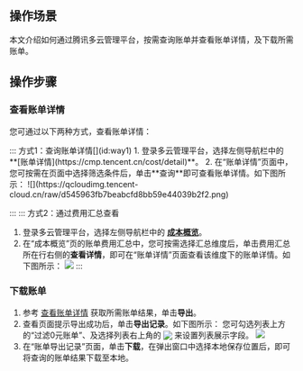 ## 操作场景
本文介绍如何通过腾讯多云管理平台，按需查询账单并查看账单详情，及下载所需账单。


## 操作步骤

### 查看账单详情
您可通过以下两种方式，查看账单详情：

<dx-tabs>
::: 方式1：查询账单详情[](id:way1)
1.  登录多云管理平台，选择左侧导航栏中的 **[账单详情](https://cmp.tencent.cn/cost/detail)**。
2. 在“账单详情”页面中，您可按需在页面中选择筛选条件后，单击**查询**即可查看账单详情。如下图所示：
![](https://qcloudimg.tencent-cloud.cn/raw/d545963fb7beabcfd8bb59e44039b2f2.png)

:::
::: 方式2：通过费用汇总查看[](id:way2)
1. 登录多云管理平台，选择左侧导航栏中的 **[成本概览](https://cmp.tencent.cn/cost)**。
2. 在“成本概览”页的账单费用汇总中，您可按需选择汇总维度后，单击费用汇总所在行右侧的**查看详情**，即可在“账单详情”页面查看该维度下的账单详情。如下图所示：
![](https://qcloudimg.tencent-cloud.cn/raw/e2124f6424912670accd037624368f9d.png)
:::
</dx-tabs>




### 下载账单
1. 参考 [查看账单详情](#way1) 获取所需账单结果，单击**导出**。
2. 查看页面提示导出成功后，单击**导出记录**。如下图所示：
您可勾选列表上方的“过滤0元账单”、及选择列表右上角的 <img src="https://qcloudimg.tencent-cloud.cn/raw/2ddf55630cd01054eeb5604e8e81bbc9.png" style="margin:-3px 0px"> 来设置列表展示字段。
![](https://qcloudimg.tencent-cloud.cn/raw/a48730f764875a3001ea0356b21eb08d.png)
3. 在“账单导出记录”页面，单击**下载**，在弹出窗口中选择本地保存位置后，即可将查询的账单结果下载至本地。

 
